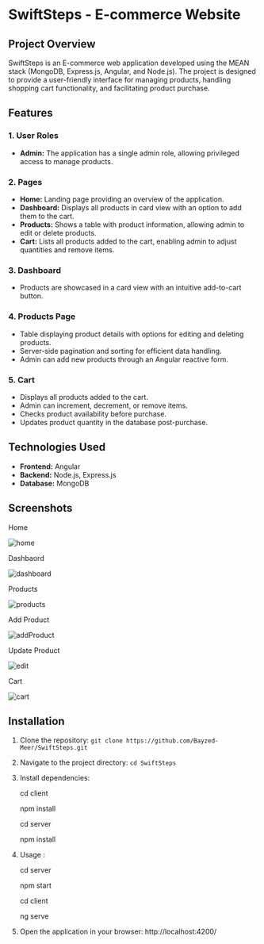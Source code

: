 # SwiftSteps - E-commerce Website

## Project Overview

SwiftSteps is an E-commerce web application developed using the MEAN stack (MongoDB, Express.js, Angular, and Node.js). The project is designed to provide a user-friendly interface for managing products, handling shopping cart functionality, and facilitating product purchase.

## Features

### 1. User Roles

- **Admin:** The application has a single admin role, allowing privileged access to manage products.

### 2. Pages

- **Home:** Landing page providing an overview of the application.
- **Dashboard:** Displays all products in card view with an option to add them to the cart.
- **Products:** Shows a table with product information, allowing admin to edit or delete products.
- **Cart:** Lists all products added to the cart, enabling admin to adjust quantities and remove items.

### 3. Dashboard

- Products are showcased in a card view with an intuitive add-to-cart button.

### 4. Products Page

- Table displaying product details with options for editing and deleting products.
- Server-side pagination and sorting for efficient data handling.
- Admin can add new products through an Angular reactive form.

### 5. Cart

- Displays all products added to the cart.
- Admin can increment, decrement, or remove items.
- Checks product availability before purchase.
- Updates product quantity in the database post-purchase.

## Technologies Used

- **Frontend:** Angular
- **Backend:** Node.js, Express.js
- **Database:** MongoDB

## Screenshots

Home

![home](https://github.com/Bayzed-Meer/SwiftSteps/assets/145206930/281579a6-6534-4f70-9680-58ed43ee8a03)

Dashbaord

![dashboard](https://github.com/Bayzed-Meer/SwiftSteps/assets/145206930/f8504cec-17d1-41f4-9589-4f8a5af6f6d3)

Products

![products](https://github.com/Bayzed-Meer/SwiftSteps/assets/145206930/7e9f632c-fea9-45e0-a757-2f97eac81eaa)

Add Product

![addProduct](https://github.com/Bayzed-Meer/SwiftSteps/assets/145206930/99099b1b-00f9-4010-a35a-b2ff04a52d5f)

Update Product

![edit](https://github.com/Bayzed-Meer/SwiftSteps/assets/145206930/c9ed6628-e137-487b-9944-28c6248e1ece)

Cart

![cart](https://github.com/Bayzed-Meer/SwiftSteps/assets/145206930/cae9fdf4-0a2a-463d-a227-af940800df28)

## Installation

1. Clone the repository: `git clone https://github.com/Bayzed-Meer/SwiftSteps.git`
2. Navigate to the project directory: `cd SwiftSteps`
3. Install dependencies:

   cd client
   
   npm install
   
   cd server
   
   npm install

5. Usage :
   
   cd server
   
   npm start
   
   cd client
   
   ng serve
7. Open the application in your browser: http://localhost:4200/
